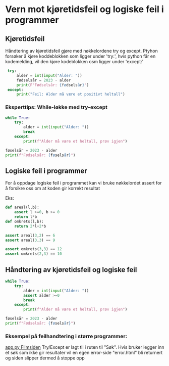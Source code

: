 # Vern mot kjøretidsfeil og logiske feil i programmer

## Kjøretidsfeil

Håndtering av kjøretidsfeil gjøre med nøkkelordene try og except.
Ptyhon forsøker å kjøre koddeblokken som ligger under 'try:', hvis python får en kodemelding, vil den kjøre kodeblokken osm ligger under 'except:'

``` python
 try:
     alder = int(input("Alder: "))
     fødselsår = 2023 - alder
     print(F"Fødselsår: {fødselsår}")
 except:
     print("Feil: Alder må være et positivt heltall")
```

### Eksperttips: While-løkke med try-except

``` python
while True:
    try:
        alder = int(input("Alder: "))
        break
    except:
        print(f"Alder må være et heltall, prøv igjen")

føselsår = 2023 - alder
print(f"Fødselsår: {føselsår}")
```

## Logiske feil i programmer

For å oppdage logiske feil i programmet kan vi bruke nøkkelordet assert for å forsikre oss om at koden gir korrekt resultat

Eks:
```python
def areal(l,b):
    assert l >=0, b >= 0
    return l*b
def omkrets(l,b):
    return 2*l+2*b

assert areal(3,2) == 6
assert areal(3,3) == 9

assert omkrets(3,3) == 12
assert omkrets(2,3) == 10
```

## Håndtering av kjøretidsfeil og logiske feil

```python
while True:
    try:
        alder = int(input("Alder: "))
        assert alder >=0
        break
    except:
        print(f"Alder må være et heltall, prøv igjen")

føselsår = 2023 - alder
print(f"Fødselsår: {føselsår}")
```

### Eksempel på feilhandtering i større programmer:
[app.py Filmsiden](https://github.com/Christens/Filmsiden/blob/main/app.py)
Try/Except er lagt til i ruten til "Søk". Hvis bruker legger inn et søk som ikke gir resultater vil en egen error-side "error.html" bli returnert og siden slipper dermed å stoppe opp
